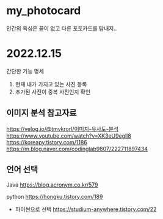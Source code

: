 # my_photocard
인간의 욕심은 끝이 없고 다른 포토카드를 탐내지..

# 2022.12.15
간단한 기능 명세
1. 현재 내가 가지고 있는 사진 등록 
2. 추가된 사진이 중복 사진인지 확인

## 이미지 분석 참고자료
https://velog.io/@tmvkrorl/이미지-유사도-분석
https://www.youtube.com/watch?v=XK3eU9egll8
https://koreapy.tistory.com/1186
https://m.blog.naver.com/codinglab9807/222711897434

## 언어 선택
Java
https://blog.acronym.co.kr/579

python
https://hongku.tistory.com/189

- 파이썬으로 선택
https://studium-anywhere.tistory.com/22
